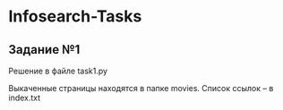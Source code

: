 # Infosearch-Tasks

## Задание №1
Решение в файле task1.py

Выкаченные страницы находятся в папке movies. Список ссылок – в index.txt